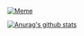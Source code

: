 [![Meme](https://komarev.com/ghpvc/?username=nymann)](https://github.com/nymann)

[![Anurag's github stats](https://github-readme-stats.vercel.app/api?username=nymann)](https://github.com/nymann)

